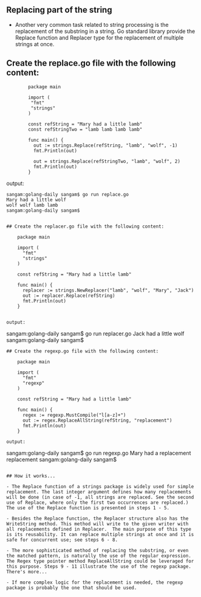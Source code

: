 ## Replacing part of the string

- Another very common task related to string processing is the replacement of the substring in a string. Go standard library provide the Replace function and Replacer type for the replacement of multiple strings at once.



## Create the replace.go file with the following content:

```
        package main

        import (
         "fmt"
         "strings"
        )

        const refString = "Mary had a little lamb"
        const refStringTwo = "lamb lamb lamb lamb"

        func main() {
          out := strings.Replace(refString, "lamb", "wolf", -1)
          fmt.Println(out)

          out = strings.Replace(refStringTwo, "lamb", "wolf", 2)
          fmt.Println(out)
        }

```

output: 

```
sangam:golang-daily sangam$ go run replace.go
Mary had a little wolf
wolf wolf lamb lamb
sangam:golang-daily sangam$ 
```
```

## Create the replacer.go file with the following content:

```
        package main

        import (
          "fmt"
          "strings"
        )

        const refString = "Mary had a little lamb"

        func main() {
          replacer := strings.NewReplacer("lamb", "wolf", "Mary", "Jack")
          out := replacer.Replace(refString)
          fmt.Println(out)
        }
  ```      

output:
```
sangam:golang-daily sangam$ go run replacer.go
Jack had a little wolf
sangam:golang-daily sangam$ 
```
## Create the regexp.go file with the following content:

```
        package main

        import (
          "fmt"
          "regexp"
        )

        const refString = "Mary had a little lamb"

        func main() {
          regex := regexp.MustCompile("l[a-z]+")
          out := regex.ReplaceAllString(refString, "replacement")
          fmt.Println(out)
        }

```
output:

```
sangam:golang-daily sangam$ go run regexp.go
Mary had a replacement replacement
sangam:golang-daily sangam$ 


```

## How it works...

- The Replace function of a strings package is widely used for simple replacement. The last integer argument defines how many replacements will be done (in case of -1, all strings are replaced. See the second use of Replace, where only the first two occurrences are replaced.) The use of the Replace function is presented in steps 1 - 5.

- Besides the Replace function, the Replacer structure also has the WriteString method. This method will write to the given writer with all replacements defined in Replacer.  The main purpose of this type is its reusability. It can replace multiple strings at once and it is safe for concurrent use; see steps 6 - 8.

- The more sophisticated method of replacing the substring, or even the matched pattern, is naturally the use of the regular expression. The Regex type pointer method ReplaceAllString could be leveraged for this purpose. Steps 9 - 11 illustrate the use of the regexp package.
There's more...

- If more complex logic for the replacement is needed, the regexp package is probably the one that should be used.

